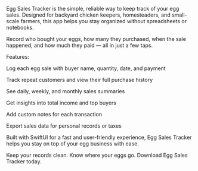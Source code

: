 Egg Sales Tracker is the simple, reliable way to keep track of your egg sales. Designed for backyard chicken keepers, homesteaders, and small-scale farmers, this app helps you stay organized without spreadsheets or notebooks.

Record who bought your eggs, how many they purchased, when the sale happened, and how much they paid — all in just a few taps.

Features:

Log each egg sale with buyer name, quantity, date, and payment

Track repeat customers and view their full purchase history

See daily, weekly, and monthly sales summaries

Get insights into total income and top buyers

Add custom notes for each transaction

Export sales data for personal records or taxes

Built with SwiftUI for a fast and user-friendly experience, Egg Sales Tracker helps you stay on top of your egg business with ease.

Keep your records clean. Know where your eggs go. Download Egg Sales Tracker today.
